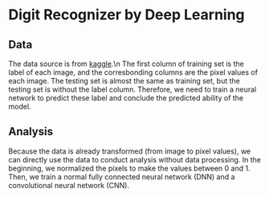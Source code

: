 # Digit Recognizer by Deep Learning

## Data
The data source is from [kaggle](https://www.kaggle.com/c/digit-recognizer).\n 
The first column of training set is the label of each image, and the corresbonding columns are the pixel values of each image. The testing set is almost the same as training set, but the testing set is without the label column. Therefore, we need to train a neural network to predict these label and conclude the predicted ability of the model.

## Analysis
Because the data is already transformed (from image to pixel values), we can directly use the data to conduct analysis without data processing. In the beginning, we normalized the pixels to make the values between 0 and 1. Then, we train a normal fully connected neural network (DNN) and a convolutional neural network (CNN).
